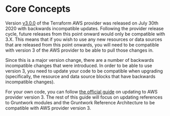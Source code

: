 # Core Concepts

Version
[v3.0.0](https://github.com/terraform-providers/terraform-provider-aws/releases/tag/v3.0.0)
of the Terraform AWS provider was released on July 30th 2020 with backwards
incompatible updates. Following the provider release cycle, future releases from
this point onward would only be compatible with 3.X. This means that if you wish
to use any new resources or data sources that are released from this point
onwards, you will need to be compatible with version 3 of the AWS provider to be
able to pull those changes in.

Since this is a major version change, there are a number of backwards
incompatible changes that were introduced. In order to be able to use version 3,
you need to update your code to be compatible when upgrading (specifically, the
resource and data source blocks that have backwards incompatible changes).

For your own code, you can follow [the official
guide](https://registry.terraform.io/providers/hashicorp/aws/latest/docs/guides/version-3-upgrade)
on updating to AWS provider version 3. The rest of this guide will focus on
updating references to Gruntwork modules and the Gruntwork Reference
Architecture to be compatible with AWS provider version 3.


<!-- ##DOCS-SOURCER-START
{
  "sourcePlugin": "local-copier",
  "hash": "56d01e92f2d0efef79e79bee9f272d89"
}
##DOCS-SOURCER-END -->
